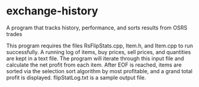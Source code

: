 # exchange-history
A program that tracks history, performance, and sorts results from OSRS trades

This program requires the files RsFlipStats.cpp, Item.h, and Item.cpp to run successfully. A running log of items, buy prices, sell prices, and quantities are kept in a text file. The program will iterate through this input file and calculate the net profit from each item. After EOF is reached, items are sorted via the selection sort algorithm by most profitable, and a grand total profit is displayed. flipStatLog.txt is a sample output file.
